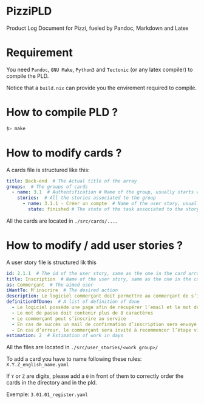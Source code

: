 # PizziPLD
Product Log Document for Pizzi, fueled by Pandoc, Markdown and Latex

# Requirement
You need `Pandoc`, `GNU Make`, `Python3` and `Tectonic` (or any latex compiler) to compile the PLD.

Notice that a `build.nix` can provide you the envirement required to compile.

# How to compile PLD ?

```sh
$> make 
```

# How to modify cards ?

A cards file is structured like this:

```yaml
title: Back-end  # The Actual title of the array
groups:  # The groups of cards 
  - name: 3.1  # Authentification # Name of the group, usually starts with a `X.Y` id
    stories:  # All the stories associated to the group
      - name: 3.1.1 - Créer un compte  # Name of the user story, usually starts with a `X.Y.Z` id
        state: finished # The state of the task associated to the story `unstarted`, `going`, `finished`, `delayed`, `abandonned`
```

All the cards are located in `./src/cards/...`.


# How to modify / add user stories ?

A user story file is structured lik this

```yaml
id: 2.1.1  # The id of the user story, same as the one in the card array
title: Inscription  # Name of the user story, same as the one in the card array
as: Commerçant  # The aimed user
iWantTo: M'inscrire  # The desired action
description: Le logiciel commerçant doit permettre au commerçant de s’inscrire de sorte à ce qu’il puisse utiliser toutes les fonctionnalités du logiciel par la suite  # Action description
definitionOfDone:  # A list of definition of done
  - Le logiciel possède une page afin de récupérer l’email et le mot de passe que le commerçant aura entré
  - Le mot de passe doit contenir plus de 8 caractères
  - Le commerçant peut s’inscrire au service
  - En cas de succès un mail de confirmation d’inscription sera envoyé
  - En cas d’erreur, le commerçant sera invité à recommencer l’étape via un message
estimation: 2  # Estimation of work in days
```

All the files are located in `./src/user_stories/<work group>/`

To add a card you have to name following these rules:
`X.Y.Z_english_name.yaml`

If `Y` or `Z` are digits, please add a `0` in front of them to correctly order the cards in the directory and in the pld.

Exemple: `3.01.01_register.yaml`
